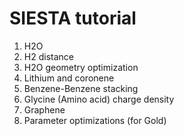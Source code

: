 # SIESTA tutorial 

 1. H2O
 2. H2 distance
 3. H2O geometry optimization
 4. Lithium and coronene
 5. Benzene-Benzene stacking 
 6. Glycine (Amino acid) charge density
 7. Graphene 
 8. Parameter optimizations (for Gold)
